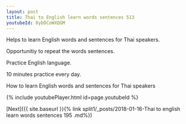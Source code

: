 ```yaml
---
layout: post
title: Thai to English learn words sentences 513 
youtubeId: 8ybDCoWXQGM
---
```

 
 
Helps to learn English words and sentences for Thai speakers.

Opportunitiy to repeat the words sentences. 

Practice English language. 
 
10 minutes practice every day. 
 
How to learn English words and sentences for Thai speakers 
 
{% include youtubePlayer.html id=page.youtubeId %}
 
 
[Next]({{ site.baseurl }}{% link  split1/_posts/2018-01-16-Thai to english learn words sentences 195 .md%})
 
